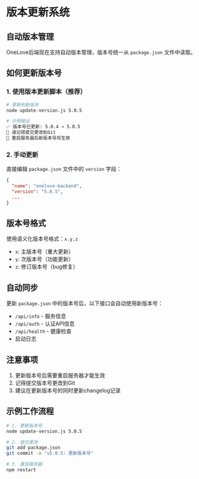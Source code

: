 # 版本更新系统

## 自动版本管理

OneLove后端现在支持自动版本管理，版本号统一从 `package.json` 文件中读取。

## 如何更新版本号

### 1. 使用版本更新脚本（推荐）

```bash
# 更新到新版本
node update-version.js 5.0.5

# 示例输出
✅ 版本号已更新: 5.0.4 → 5.0.5
📝 请记得提交更改到Git
🚀 重启服务器后新版本号将生效
```

### 2. 手动更新

直接编辑 `package.json` 文件中的 `version` 字段：

```json
{
  "name": "onelove-backend",
  "version": "5.0.5",
  ...
}
```

## 版本号格式

使用语义化版本号格式：`x.y.z`

- `x`: 主版本号（重大更新）
- `y`: 次版本号（功能更新）
- `z`: 修订版本号（bug修复）

## 自动同步

更新 `package.json` 中的版本号后，以下接口会自动使用新版本号：

- `/api/info` - 服务信息
- `/api/auth` - 认证API信息  
- `/api/health` - 健康检查
- 启动日志

## 注意事项

1. 更新版本号后需要重启服务器才能生效
2. 记得提交版本号更改到Git
3. 建议在更新版本号的同时更新changelog记录

## 示例工作流程

```bash
# 1. 更新版本号
node update-version.js 5.0.5

# 2. 提交更改
git add package.json
git commit -m "v5.0.5: 更新版本号"

# 3. 重启服务器
npm restart
``` 